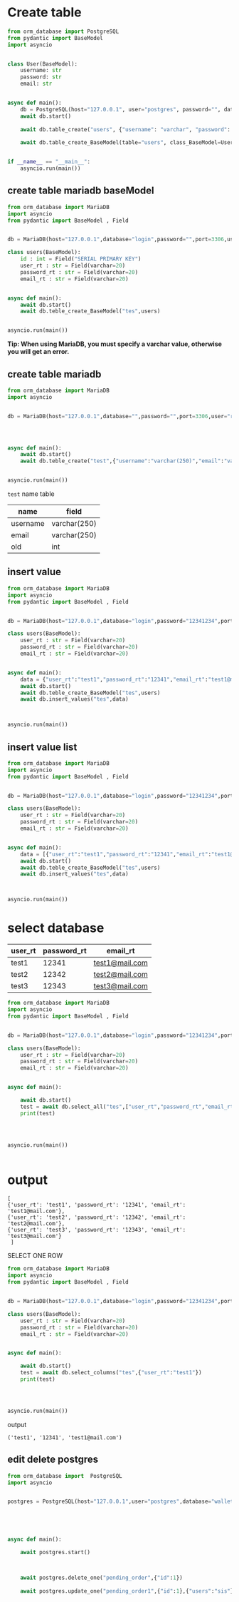 # Create table

```python
from orm_database import PostgreSQL
from pydantic import BaseModel
import asyncio


class User(BaseModel):
    username: str
    password: str
    email: str


async def main():
    db = PostgreSQL(host="127.0.0.1", user="postgres", password="", database="your_database_name")
    await db.start()
    
    await db.table_create("users", {"username": "varchar", "password": "varchar", "email": "varchar"})
    
    await db.table_create_BaseModel(table="users", class_BaseModel=User)


if __name__ == "__main__":
    asyncio.run(main())
```

## create table mariadb baseModel


```python
from orm_database import MariaDB
import asyncio
from pydantic import BaseModel , Field


db = MariaDB(host="127.0.0.1",database="login",password="",port=3306,user="root")

class users(BaseModel):
    id : int = Field("SERIAL PRIMARY KEY")
    user_rt : str = Field(varchar=20)
    password_rt : str = Field(varchar=20)
    email_rt : str = Field(varchar=20)


async def main():
    await db.start()
    await db.teble_create_BaseModel("tes",users)


asyncio.run(main())

```
**‌Tip: When using MariaDB, you must specify a varchar value, otherwise you will get an error.**

## create table mariadb



```python
from orm_database import MariaDB
import asyncio


db = MariaDB(host="127.0.0.1",database="",password="",port=3306,user="root")




async def main():
    await db.start()
    await db.teble_create("test",{"username":"varchar(250)","email":"varchar(250)","old":"int"})


asyncio.run(main())
```

`test` name table

| name     |   field     |
| -------- | ----------- |
| username | varchar(250)|
| email    | varchar(250)|
| old      |    int      |



## insert value 

```python
from orm_database import MariaDB
import asyncio
from pydantic import BaseModel , Field


db = MariaDB(host="127.0.0.1",database="login",password="12341234",port=3306,user="root")

class users(BaseModel):
    user_rt : str = Field(varchar=20)
    password_rt : str = Field(varchar=20)
    email_rt : str = Field(varchar=20)


async def main():
    data = {"user_rt":"test1","password_rt":"12341","email_rt":"test1@mail.com"}
    await db.start()
    await db.teble_create_BaseModel("tes",users)
    await db.insert_values("tes",data)



asyncio.run(main())
```






## insert value list 


```python
from orm_database import MariaDB
import asyncio
from pydantic import BaseModel , Field


db = MariaDB(host="127.0.0.1",database="login",password="12341234",port=3306,user="root")

class users(BaseModel):
    user_rt : str = Field(varchar=20)
    password_rt : str = Field(varchar=20)
    email_rt : str = Field(varchar=20)


async def main():
    data = [{"user_rt":"test1","password_rt":"12341","email_rt":"test1@mail.com"},{"user_rt":"test2","password_rt":"12342","email_rt":"test2@mail.com"},{"user_rt":"test3","password_rt":"12343","email_rt":"test3@mail.com"}]
    await db.start()
    await db.teble_create_BaseModel("tes",users)
    await db.insert_values("tes",data)



asyncio.run(main())

```





# select database 
| user_rt | password_rt |    email_rt    |
| -----   | -----       | -------------- |
| test1   |    12341    | test1@mail.com |
| test2   |    12342    | test2@mail.com |
| test3   |    12343    | test3@mail.com |

```python
from orm_database import MariaDB
import asyncio
from pydantic import BaseModel , Field


db = MariaDB(host="127.0.0.1",database="login",password="12341234",port=3306,user="root")

class users(BaseModel):
    user_rt : str = Field(varchar=20)
    password_rt : str = Field(varchar=20)
    email_rt : str = Field(varchar=20)


async def main():

    await db.start()
    test = await db.select_all("tes",["user_rt","password_rt","email_rt"])
    print(test)




asyncio.run(main())



```
# output 
```
[
{'user_rt': 'test1', 'password_rt': '12341', 'email_rt': 'test1@mail.com'},
{'user_rt': 'test2', 'password_rt': '12342', 'email_rt': 'test2@mail.com'},
{'user_rt': 'test3', 'password_rt': '12343', 'email_rt': 'test3@mail.com'}
 ]
 ```


SELECT ONE ROW

```python
from orm_database import MariaDB
import asyncio
from pydantic import BaseModel , Field


db = MariaDB(host="127.0.0.1",database="login",password="12341234",port=3306,user="root")

class users(BaseModel):
    user_rt : str = Field(varchar=20)
    password_rt : str = Field(varchar=20)
    email_rt : str = Field(varchar=20)


async def main():

    await db.start()
    test = await db.select_columns("tes",{"user_rt":"test1"})
    print(test)




asyncio.run(main())

```

output

```
('test1', '12341', 'test1@mail.com')
```


## edit delete postgres
```python
from orm_database import  PostgreSQL
import asyncio


postgres = PostgreSQL(host="127.0.0.1",user="postgres",database="wallet",password="123412341234")





async def main():

    await postgres.start()



    await postgres.delete_one("pending_order",{"id":1})
    
    await postgres.update_one("pending_order1",{"id":1},{"users":"sis"})

```
